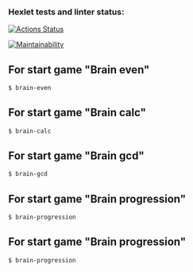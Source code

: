 ### Hexlet tests and linter status:
[![Actions Status](https://github.com/rustam-1108d/frontend-project-44/workflows/hexlet-check/badge.svg)](https://github.com/rustam-1108d/frontend-project-44/actions)

[![Maintainability](https://api.codeclimate.com/v1/badges/be164294ceb19af434be/maintainability)](https://codeclimate.com/github/rustam-1108d/frontend-project-44/maintainability)

## For start game "Brain even"
```sh
$ brain-even
```

## For start game "Brain calc"
```sh
$ brain-calc
```

## For start game "Brain gcd"
```sh
$ brain-gcd
```

## For start game "Brain progression"
```sh
$ brain-progression
```

## For start game "Brain progression"
```sh
$ brain-progression
```